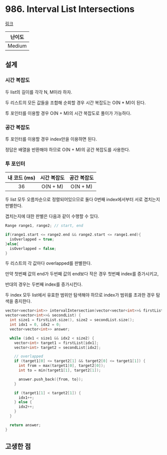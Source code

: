 # 986. Interval List Intersections

[링크](https://leetcode.com/problems/interval-list-intersections/)

| 난이도 |
| :----: |
| Medium |

## 설계

### 시간 복잡도

두 list의 길이를 각각 N, M이라 하자.

두 리스트의 모든 값들을 조합해 순회할 경우 시간 복잡도는 O(N \* M)이 된다.

투 포인터를 이용할 경우 O(N + M)의 시간 복잡도로 풀이가 가능하다.

### 공간 복잡도

투 포인터를 이용할 경우 index만을 이용하면 된다.

정답은 배열을 반환해야 하므로 O(N + M)의 공간 복잡도를 사용한다.

### 투 포인터

| 내 코드 (ms) | 시간 복잡도 | 공간 복잡도 |
| :----------: | :---------: | :---------: |
|      36      |  O(N + M)   |  O(N + M)   |

두 list 모두 오름차순으로 정렬되어있으므로 둘다 0번째 index에서부터 서로 겹치는지 판별한다.

겹치는지에 대한 판별은 다음과 같이 수행할 수 있다.

```cpp
Range range1, range2; // start, end

if(range1.start <= range2.end && range2.start <= range1.end){
  isOverlapped = true;
}else{
  isOverlapped = false;
}
```

두 리스트의 각 값마다 overlapped를 판별한다.

만약 첫번째 값의 end가 두번째 값의 end보다 작은 경우 첫번째 index를 증가시키고,

반대의 경우는 두번째 index를 증가시킨다.

두 index 모두 list에서 유효한 범위만 탐색해야 하므로 index가 범위를 초과한 경우 탐색을 중지한다.

```cpp
vector<vector<int>> intervalIntersection(vector<vector<int>>& firstList,
vector<vector<int>>& secondList) {
  int size1 = firstList.size(), size2 = secondList.size();
  int idx1 = 0, idx2 = 0;
  vector<vector<int>> answer;

  while (idx1 < size1 && idx2 < size2) {
    vector<int> target1 = firstList[idx1];
    vector<int> target2 = secondList[idx2];

    // overlapped
    if (target1[0] <= target2[1] && target2[0] <= target1[1]) {
      int from = max(target1[0], target2[0]);
      int to = min(target1[1], target2[1]);

      answer.push_back({from, to});
    }

    if (target1[1] < target2[1]) {
      idx1++;
    } else {
      idx2++;
    }
  }

  return answer;
}
```

## 고생한 점
